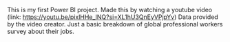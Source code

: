 This is my first Power BI project. Made this by watching a youtube video (link: https://youtu.be/pixlHHe_lNQ?si=XL1hU3QnEyVPjpYv)
Data provided by the video creator. Just a basic breakdown of global professional workers survey about their jobs.
